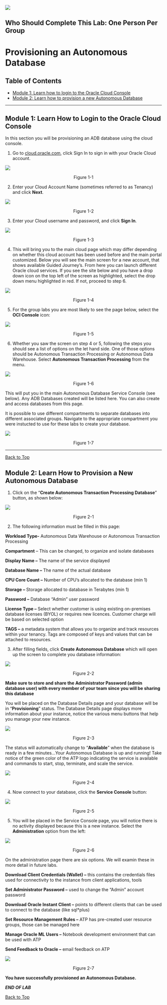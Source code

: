 ![](./media/labs.jpg)

## Who Should Complete This Lab: One Person Per Group

# Provisioning an Autonomous Database


## Table of Contents

- [Module 1: Learn how to login to the Oracle Cloud Console](#module-1--learn-how-to-login-to-the-oracle-cloud-console)
- [Module 2: Learn how to provision a new Autonomous Database](#module-2--learn-how-to-provision-a-new-autonomous-database)

***** 

## Module 1:  Learn How to Login to the Oracle Cloud Console

In this section you will be provisioning an ADB database using the cloud
console.

1. Go to [cloud.oracle.com](https://cloud.oracle.com), click Sign In to sign in
with your Oracle Cloud account.

![](media/32da3d2a9a2066af692d571c6071efb6.png)
<p align="center">Figure 1-1</p>

2. Enter your Cloud Account Name (sometimes referred to as Tenancy) and click **Next**.

![](media/2ff2c7b36d769075b9edbfa402528120.png)
<p align="center">Figure 1-2</p>

3. Enter your Cloud username and password, and click **Sign In**. 

![](media/3bcfe3c10f6b3821c1298edd15f11544.png)
<p align="center">Figure 1-3</p>

4. This will bring you to the main cloud page which may differ depending on whether
this cloud account has been used before and the main portal customized. Below
you will see the main screen for a new account, that shows available Guided
Journey’s. From here you can launch different Oracle cloud services. If you see the site below and you have a drop down icon on the top left of the screen as highlighted, select the drop down menu highlighted in red. If not, proceed to step 6.

![](media/d1fa3898f59c6b6561adedd702f1b891.png)
<p align="center">Figure 1-4</p>

5. For the group labs you are most likely to see the page below, select the **OCI Console** icon:

![](media/mainloginpage.jpg)
<p align="center">Figure 1-5</p>



6. Whether you saw the screen on step 4 or 5, following the steps you should see a list of options on the let hand side. One of those options should be Autonomous Transaction Processing or Autonomous Data Warehouse. Select **Autonomous Transaction Processing** from the menu.

![](media/b7a5b961764035c8b0dc66af52e86254.png)
<p align="center">Figure 1-6</p>

This will put you in the main Autonomous Database Service Console (see below).
Any ADB Databases created will be listed here. You can also create and access
databases from this page.

It is possible to use different compartments to separate databases into
different associated groups. Navigate to the appropriate compartment you were instucted to use for these labs to create your database. 

![](media/519f90a4b9e0ad0d198c6f6a651979c7.png)
<p align="center">Figure 1-7</p>

***** 

[Back to Top](#table-of-contents)

## Module 2:  Learn How to Provision a New Autonomous Database

1. Click on the “**Create Autonomous Transaction Processing Database**” button, as
shown below:

![](media/f5503ce437deca3784758e841a77bebd.png)
<p align="center">Figure 2-1</p>

2. The following information must be filled in this page:

**Workload Type-** Autonomous Data Warehouse or Autonomous Transaction
Processing

**Compartment** – This can be changed, to organize and isolate databases

**Display Name –** The name of the service displayed

**Database Name –** The name of the actual database

**CPU Core Count –** Number of CPU’s allocated to the database (min 1)

**Storage –** Storage allocated to database in Terabytes (min 1)

**Password –** Database “Admin” user password

**License Type –** Select whether customer is using existing on-premises
database licenses (BYOL) or requires new licences. Customer charge will be based
on selected option

**TAGS –** a metadata system that allows you to organize and track resources
within your tenancy. Tags are composed of keys and values that can be attached
to resources.

3. After filling fields, click **Create Autonomous Database** which will open up
the screen to complete you database information:

![](media/ce48534c7dfffd014351615dd84e9ec1.png)
<p align="center">Figure 2-2</p>

**Make sure to store and share the Administrator Password (admin database user) with every member of your team since you will be sharing this database**

You will be placed on the Database Details page and your database will be in
“**Provisioning**” status. The Database Details page displays more information
about your instance, notice the various menu buttons that help you manage your
new instance.

![](media/1865063cdcbea900e9233a4c0a36bc11.png)
<p align="center">Figure 2-3</p>

The status will automatically change to “**Available**” when the database is
ready in a few minutes…Your Autonomous Database is up and running! Take notice
of the green color of the ATP logo indicating the service is available and
commands to start, stop, terminate, and scale the service.

![](media/f44598299d1fa60ad2ee5caf66734bfb.png)
<p align="center">Figure 2-4</p>

4. Now connect to your database, click the **Service Console** button:

![](media/1e31bffc05142a7bfa190d9eb11bcb0f.png)
<p align="center">Figure 2-5</p>

5. You will be placed in the Service Console page, you will notice there is no
activity displayed because this is a new instance. Select the **Administration**
option from the left:

![](media/0d68d4e2b1fa5ff9c451eb2adb865915.png)
<p align="center">Figure 2-6</p>

On the administration page there are six options. We will examin these in more detail in future labs.

**Download Client Credentials (Wallet) –** this contains the credentials files
used for connectivity to the instance from client applications, tools

**Set Administrator Password –** used to change the “Admin” account password

**Download Oracle Instant Client –** points to different clients that can be
used to connect to the database (like sql\*plus)

**Set Resource Management Rules –** ATP has pre-created user resource groups,
those can be managed here

**Manage Oracle ML Users –** Notebook development environment that can be used
with ATP

**Send Feedback to Oracle –** email feedback on ATP

![](media/28f102c530dcd46cbcd3716cda916a97.png)
<p align="center">Figure 2-7</p>

**You have successfully provisioned an Autonomous Database.**

***END OF LAB***

[Back to Top](#table-of-contents)   
